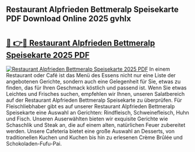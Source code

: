 ## Restaurant Alpfrieden Bettmeralp Speisekarte PDF Download Online 2025 gvhIx

# <h2><a href="http://gca5u7.nevu.top/?p=Restaurant+Alpfrieden+Bettmeralp+Speisekarte">🔗 👉🔴 Restaurant Alpfrieden Bettmeralp Speisekarte 2025 PDF</a></h2>

[![Restaurant Alpfrieden Bettmeralp Speisekarte 2025 PDF](https://i.imgur.com/dBaPXMq.png)](http://gca5u7.nevu.top/?p=Restaurant+Alpfrieden+Bettmeralp+Speisekarte)
In einem Restaurant oder Café ist das Menü des Essens nicht nur eine Liste der angebotenen Gerichte, sondern auch eine Gelegenheit für Sie, etwas zu finden, das für Ihren Geschmack köstlich und passend ist. Wenn Sie etwas Leichtes und Frisches suchen, empfehlen wir Ihnen, unseren Salatbereich auf der Restaurant Alpfrieden Bettmeralp Speisekarte zu überprüfen. Für Fleischliebhaber gibt es auf unserer Restaurant Alpfrieden Bettmeralp Speisekarte eine Auswahl an Gerichten: Rindfleisch, Schweinefleisch, Huhn und Fisch. Unseren Auserwählten bieten wir exquisite Gerichte wie Schaschlik und Steak an, die auf einem alten, natürlichen Feuer zubereitet werden. Unsere Cafeteria bietet eine große Auswahl an Desserts, von traditionellen Kuchen und Kuchen bis hin zu erlesenen Crème Brûlée und Schokoladen-Fufu-Pai.
